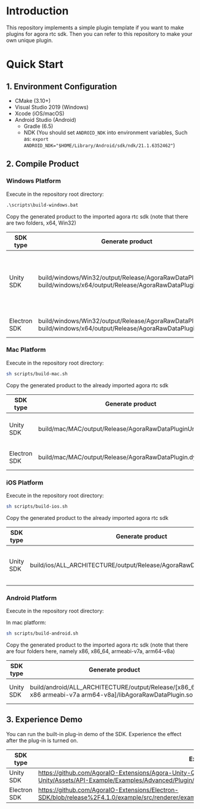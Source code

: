 # Introduction

This repository implements a simple plugin template if you want to make plugins for agora rtc sdk. Then you can refer to
this repository to make your own unique plugin.

# Quick Start

## 1. Environment Configuration

* CMake (3.10+)
* Visual Studio 2019 (Windows)
* Xcode (iOS/macOS)
* Android Studio (Android)
    * Gradle (6.5)
    * NDK (You should set `ANDROID_NDK` into environment variables, Such
      as: `export ANDROID_NDK="$HOME/Library/Android/sdk/ndk/21.1.6352462"`)

## 2. Compile Product

### Windows Platform

Execute in the repository root directory:

```bat
.\scripts\build-windows.bat
```

Copy the generated product to the imported agora rtc sdk (note that there are two folders, x64, Win32)

| SDK type | Generate product | Copy to SDK directory |
| ---- | ---- | ---- |
| Unity SDK |  build/windows/Win32/output/Release/AgoraRawDataPlugin.dll, build/windows/x64/output/Release/AgoraRawDataPlugin.dll | Assets/Agora-RTC-Plugin/Agora-Unity-RTC-SDK/Plugins/x86, Assets/Agora-RTC-Plugin/Agora-Unity-RTC-SDK/Plugins/x86_64 |
| Electron SDK |  build/windows/Win32/output/Release/AgoraRawDataPlugin.dll, build/windows/x64/output/Release/AgoraRawDataPlugin.dll | Any path where the `ffi-napi` could load it |

### Mac Platform

Execute in the repository root directory:

```sh
sh scripts/build-mac.sh
```

Copy the generated product to the already imported agora rtc sdk

| SDK type | Generate product | Copy to SDK directory |
| ---- | ---- | ---- |
| Unity SDK |  build/mac/MAC/output/Release/AgoraRawDataPluginUnity.bundle | Assets/Agora-RTC-Plugin/Agora-Unity-RTC-SDK/Plugins/macOS |
| Electron SDK |  build/mac/MAC/output/Release/AgoraRawDataPlugin.dylib | Any path where the `ffi-napi` could load it |

### iOS Platform

Execute in the repository root directory:

```sh
sh scripts/build-ios.sh
```

Copy the generated product to the already imported agora rtc sdk

| SDK type | Generate product | Copy to SDK directory |
| ---- | ---- | ---- |
| Unity SDK |  build/ios/ALL_ARCHITECTURE/output/Release/AgoraRawDataPlugin.framework | Assets/Agora-RTC-Plugin/Agora-Unity-RTC-SDK/Plugins/iOS |

### Android Platform

Execute in the repository root directory:

In mac platform:

```sh
sh scripts/build-android.sh
```

Copy the generated product to the imported agora rtc sdk (note that there are four folders here, namely x86, x86_64,
armeabi-v7a, arm64-v8a)

| SDK type | Generate product | Copy to SDK directory |
| ---- | ---- | ---- |
| Unity SDK |  build/android/ALL_ARCHITECTURE/output/Release/[x86_64 x86 armeabi-v7a arm64-v8a]/libAgoraRawDataPlugin.so | Assets/Agora-RTC-Plugin/Agora-Unity-RTC-SDK/Plugins/Android/AgoraRtcEngineKit.plugin/libs/[x86_64 x86 armeabi-v7a arm64-v8a] |

## 3. Experience Demo

You can run the built-in plug-in demo of the SDK. Experience the effect after the plug-in is
turned on.

| SDK type | Example Link |
| ---- | ---- |
| Unity SDK | https://github.com/AgoraIO-Extensions/Agora-Unity-Quickstart/blob/release%2F4.1.0/API-Example-Unity/Assets/API-Example/Examples/Advanced/Plugin/PluginSceneSample.cs |
| Electron SDK | https://github.com/AgoraIO-Extensions/Electron-SDK/blob/release%2F4.1.0/example/src/renderer/examples/advanced/ProcessVideoRawData/ProcessVideoRawData.tsx |
